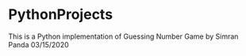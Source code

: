 # PythonProjects
This is a Python implementation of Guessing Number Game by Simran Panda 03/15/2020
